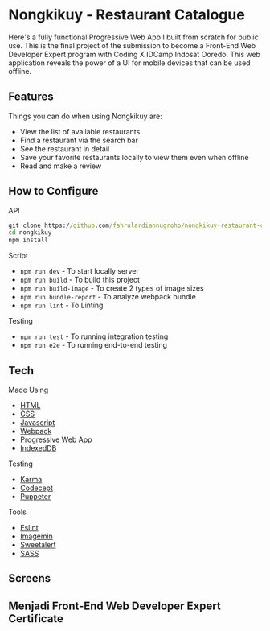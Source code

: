 # Nongkikuy - Restaurant Catalogue
Here's a fully functional Progressive Web App I built from scratch for public use. This is the final project of the submission to become a Front-End Web Developer Expert program with Coding X IDCamp Indosat Ooredo. This web application reveals the power of a UI for mobile devices that can be used offline.

## Features
Things you can do when using Nongkikuy are:
* View the list of available restaurants
* Find a restaurant via the search bar
* See the restaurant in detail
* Save your favorite restaurants locally to view them even when offline
* Read and make a review

## How to Configure
API

```cmd
git clone https://github.com/fahrulardiannugroho/nongkikuy-restaurant-catalogue.git
cd nongkikuy
npm install
```

Script
- `npm run dev` - To start locally server
- `npm run build` - To build this project
- `npm run build-image` - To create 2 types of image sizes
- `npm run bundle-report` - To analyze webpack bundle
- `npm run lint` - To Linting

Testing
- `npm run test` - To running integration testing
- `npm run e2e` - To running end-to-end testing

## Tech
Made Using
- [HTML](https://webpack.js.org/)
- [CSS](https://www.w3schools.com/css/)
- [Javascript](https://www.javascript.com/)
- [Webpack](https://webpack.js.org/)
- [Progressive Web App](https://web.dev/progressive-web-apps/)
- [IndexedDB](https://developers.google.com/web/ilt/pwa/working-with-indexeddb)

Testing
- [Karma](https://karma-runner.github.io/latest/index.html)
- [Codecept](https://codecept.io/)
- [Puppeter](https://codecept.io/helpers/Puppeteer/#seeinsource)

Tools
- [Eslint](https://eslint.org/)
- [Imagemin](https://github.com/imagemin/imagemin)
- [Sweetalert](https://sweetalert.js.org/guides/)
- [SASS](https://sass-lang.com/)

## Screens

## Menjadi Front-End Web Developer Expert Certificate
